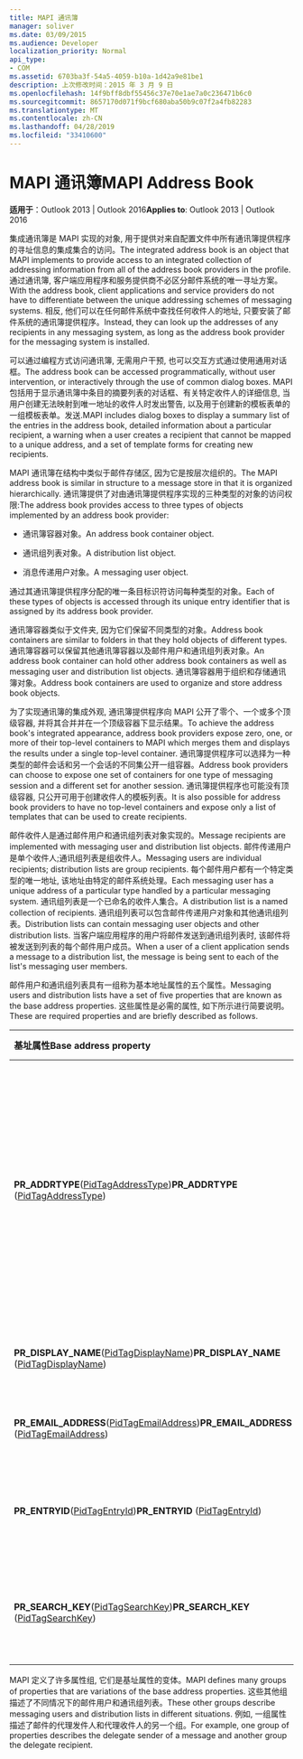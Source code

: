 ```yaml
---
title: MAPI 通讯簿
manager: soliver
ms.date: 03/09/2015
ms.audience: Developer
localization_priority: Normal
api_type:
- COM
ms.assetid: 6703ba3f-54a5-4059-b10a-1d42a9e81be1
description: 上次修改时间：2015 年 3 月 9 日
ms.openlocfilehash: 14f9bff8dbf55456c37e70e1ae7a0c236471b6c0
ms.sourcegitcommit: 8657170d071f9bcf680aba50b9c07f2a4fb82283
ms.translationtype: MT
ms.contentlocale: zh-CN
ms.lasthandoff: 04/28/2019
ms.locfileid: "33410600"
---
```

# <a name="mapi-address-book"></a><span data-ttu-id="88b14-103">MAPI 通讯簿</span><span class="sxs-lookup"><span data-stu-id="88b14-103">MAPI Address Book</span></span>

  
  
<span data-ttu-id="88b14-104">**适用于**：Outlook 2013 | Outlook 2016</span><span class="sxs-lookup"><span data-stu-id="88b14-104">**Applies to**: Outlook 2013 | Outlook 2016</span></span> 
  
<span data-ttu-id="88b14-105">集成通讯簿是 MAPI 实现的对象, 用于提供对来自配置文件中所有通讯簿提供程序的寻址信息的集成集合的访问。</span><span class="sxs-lookup"><span data-stu-id="88b14-105">The integrated address book is an object that MAPI implements to provide access to an integrated collection of addressing information from all of the address book providers in the profile.</span></span> <span data-ttu-id="88b14-106">通过通讯簿, 客户端应用程序和服务提供商不必区分邮件系统的唯一寻址方案。</span><span class="sxs-lookup"><span data-stu-id="88b14-106">With the address book, client applications and service providers do not have to differentiate between the unique addressing schemes of messaging systems.</span></span> <span data-ttu-id="88b14-107">相反, 他们可以在任何邮件系统中查找任何收件人的地址, 只要安装了邮件系统的通讯簿提供程序。</span><span class="sxs-lookup"><span data-stu-id="88b14-107">Instead, they can look up the addresses of any recipients in any messaging system, as long as the address book provider for the messaging system is installed.</span></span>
  
<span data-ttu-id="88b14-108">可以通过编程方式访问通讯簿, 无需用户干预, 也可以交互方式通过使用通用对话框。</span><span class="sxs-lookup"><span data-stu-id="88b14-108">The address book can be accessed programmatically, without user intervention, or interactively through the use of common dialog boxes.</span></span> <span data-ttu-id="88b14-109">MAPI 包括用于显示通讯簿中条目的摘要列表的对话框、有关特定收件人的详细信息, 当用户创建无法映射到唯一地址的收件人时发出警告, 以及用于创建新的模板表单的一组模板表单。发送.</span><span class="sxs-lookup"><span data-stu-id="88b14-109">MAPI includes dialog boxes to display a summary list of the entries in the address book, detailed information about a particular recipient, a warning when a user creates a recipient that cannot be mapped to a unique address, and a set of template forms for creating new recipients.</span></span>
  
<span data-ttu-id="88b14-110">MAPI 通讯簿在结构中类似于邮件存储区, 因为它是按层次组织的。</span><span class="sxs-lookup"><span data-stu-id="88b14-110">The MAPI address book is similar in structure to a message store in that it is organized hierarchically.</span></span> <span data-ttu-id="88b14-111">通讯簿提供了对由通讯簿提供程序实现的三种类型的对象的访问权限:</span><span class="sxs-lookup"><span data-stu-id="88b14-111">The address book provides access to three types of objects implemented by an address book provider:</span></span>
  
- <span data-ttu-id="88b14-112">通讯簿容器对象。</span><span class="sxs-lookup"><span data-stu-id="88b14-112">An address book container object.</span></span>
    
- <span data-ttu-id="88b14-113">通讯组列表对象。</span><span class="sxs-lookup"><span data-stu-id="88b14-113">A distribution list object.</span></span>
    
- <span data-ttu-id="88b14-114">消息传递用户对象。</span><span class="sxs-lookup"><span data-stu-id="88b14-114">A messaging user object.</span></span>
    
<span data-ttu-id="88b14-115">通过其通讯簿提供程序分配的唯一条目标识符访问每种类型的对象。</span><span class="sxs-lookup"><span data-stu-id="88b14-115">Each of these types of objects is accessed through its unique entry identifier that is assigned by its address book provider.</span></span> 
  
<span data-ttu-id="88b14-116">通讯簿容器类似于文件夹, 因为它们保留不同类型的对象。</span><span class="sxs-lookup"><span data-stu-id="88b14-116">Address book containers are similar to folders in that they hold objects of different types.</span></span> <span data-ttu-id="88b14-117">通讯簿容器可以保留其他通讯簿容器以及邮件用户和通讯组列表对象。</span><span class="sxs-lookup"><span data-stu-id="88b14-117">An address book container can hold other address book containers as well as messaging user and distribution list objects.</span></span> <span data-ttu-id="88b14-118">通讯簿容器用于组织和存储通讯簿对象。</span><span class="sxs-lookup"><span data-stu-id="88b14-118">Address book containers are used to organize and store address book objects.</span></span>
  
<span data-ttu-id="88b14-119">为了实现通讯簿的集成外观, 通讯簿提供程序向 MAPI 公开了零个、一个或多个顶级容器, 并将其合并并在一个顶级容器下显示结果。</span><span class="sxs-lookup"><span data-stu-id="88b14-119">To achieve the address book's integrated appearance, address book providers expose zero, one, or more of their top-level containers to MAPI which merges them and displays the results under a single top-level container.</span></span> <span data-ttu-id="88b14-120">通讯簿提供程序可以选择为一种类型的邮件会话和另一个会话的不同集公开一组容器。</span><span class="sxs-lookup"><span data-stu-id="88b14-120">Address book providers can choose to expose one set of containers for one type of messaging session and a different set for another session.</span></span> <span data-ttu-id="88b14-121">通讯簿提供程序也可能没有顶级容器, 只公开可用于创建收件人的模板列表。</span><span class="sxs-lookup"><span data-stu-id="88b14-121">It is also possible for address book providers to have no top-level containers and expose only a list of templates that can be used to create recipients.</span></span>
  
<span data-ttu-id="88b14-122">邮件收件人是通过邮件用户和通讯组列表对象实现的。</span><span class="sxs-lookup"><span data-stu-id="88b14-122">Message recipients are implemented with messaging user and distribution list objects.</span></span> <span data-ttu-id="88b14-123">邮件传递用户是单个收件人;通讯组列表是组收件人。</span><span class="sxs-lookup"><span data-stu-id="88b14-123">Messaging users are individual recipients; distribution lists are group recipients.</span></span> <span data-ttu-id="88b14-124">每个邮件用户都有一个特定类型的唯一地址, 该地址由特定的邮件系统处理。</span><span class="sxs-lookup"><span data-stu-id="88b14-124">Each messaging user has a unique address of a particular type handled by a particular messaging system.</span></span> <span data-ttu-id="88b14-125">通讯组列表是一个已命名的收件人集合。</span><span class="sxs-lookup"><span data-stu-id="88b14-125">A distribution list is a named collection of recipients.</span></span> <span data-ttu-id="88b14-126">通讯组列表可以包含邮件传递用户对象和其他通讯组列表。</span><span class="sxs-lookup"><span data-stu-id="88b14-126">Distribution lists can contain messaging user objects and other distribution lists.</span></span> <span data-ttu-id="88b14-127">当客户端应用程序的用户将邮件发送到通讯组列表时, 该邮件将被发送到列表的每个邮件用户成员。</span><span class="sxs-lookup"><span data-stu-id="88b14-127">When a user of a client application sends a message to a distribution list, the message is being sent to each of the list's messaging user members.</span></span> 
  
<span data-ttu-id="88b14-128">邮件用户和通讯组列表具有一组称为基本地址属性的五个属性。</span><span class="sxs-lookup"><span data-stu-id="88b14-128">Messaging users and distribution lists have a set of five properties that are known as the base address properties.</span></span> <span data-ttu-id="88b14-129">这些属性是必需的属性, 如下所示进行简要说明。</span><span class="sxs-lookup"><span data-stu-id="88b14-129">These are required properties and are briefly described as follows.</span></span>
  
|<span data-ttu-id="88b14-130">**基址属性**</span><span class="sxs-lookup"><span data-stu-id="88b14-130">**Base address property**</span></span>|<span data-ttu-id="88b14-131">**说明**</span><span class="sxs-lookup"><span data-stu-id="88b14-131">**Description**</span></span>|
|:-----|:-----|
|<span data-ttu-id="88b14-132">**PR_ADDRTYPE**([PidTagAddressType](pidtagaddresstype-canonical-property.md))</span><span class="sxs-lookup"><span data-stu-id="88b14-132">**PR_ADDRTYPE** ([PidTagAddressType](pidtagaddresstype-canonical-property.md))</span></span>  <br/> |<span data-ttu-id="88b14-133">收件人的地址类型。</span><span class="sxs-lookup"><span data-stu-id="88b14-133">Type of address for the recipient.</span></span> <span data-ttu-id="88b14-134">每种地址类型遵循一种特定的格式, 并与特定的邮件系统一起使用。</span><span class="sxs-lookup"><span data-stu-id="88b14-134">Each address type follows a particular format and is used with a particular messaging system.</span></span>  <br/> |
|<span data-ttu-id="88b14-135">**PR_DISPLAY_NAME**([PidTagDisplayName](pidtagdisplayname-canonical-property.md))</span><span class="sxs-lookup"><span data-stu-id="88b14-135">**PR_DISPLAY_NAME** ([PidTagDisplayName](pidtagdisplayname-canonical-property.md))</span></span>  <br/> |<span data-ttu-id="88b14-136">收件人的可显示名称。</span><span class="sxs-lookup"><span data-stu-id="88b14-136">Displayable name for the recipient.</span></span>  <br/> |
|<span data-ttu-id="88b14-137">**PR_EMAIL_ADDRESS**([PidTagEmailAddress](pidtagemailaddress-canonical-property.md))</span><span class="sxs-lookup"><span data-stu-id="88b14-137">**PR_EMAIL_ADDRESS** ([PidTagEmailAddress](pidtagemailaddress-canonical-property.md))</span></span>  <br/> |<span data-ttu-id="88b14-138">收件人的地址。</span><span class="sxs-lookup"><span data-stu-id="88b14-138">Address of the recipient.</span></span>  <br/> |
|<span data-ttu-id="88b14-139">**PR_ENTRYID**([PidTagEntryId](pidtagentryid-canonical-property.md))</span><span class="sxs-lookup"><span data-stu-id="88b14-139">**PR_ENTRYID** ([PidTagEntryId](pidtagentryid-canonical-property.md))</span></span>  <br/> |<span data-ttu-id="88b14-140">用于访问收件人的条目标识符。</span><span class="sxs-lookup"><span data-stu-id="88b14-140">Entry identifier used to access the recipient.</span></span>  <br/> |
|<span data-ttu-id="88b14-141">**PR_SEARCH_KEY**([PidTagSearchKey](pidtagsearchkey-canonical-property.md))</span><span class="sxs-lookup"><span data-stu-id="88b14-141">**PR_SEARCH_KEY** ([PidTagSearchKey](pidtagsearchkey-canonical-property.md))</span></span>  <br/> |<span data-ttu-id="88b14-142">用于标识收件人的二进制可比较密钥。</span><span class="sxs-lookup"><span data-stu-id="88b14-142">Binary comparable key used to identify the recipient.</span></span>  <br/> |
   
<span data-ttu-id="88b14-143">MAPI 定义了许多属性组, 它们是基址属性的变体。</span><span class="sxs-lookup"><span data-stu-id="88b14-143">MAPI defines many groups of properties that are variations of the base address properties.</span></span> <span data-ttu-id="88b14-144">这些其他组描述了不同情况下的邮件用户和通讯组列表。</span><span class="sxs-lookup"><span data-stu-id="88b14-144">These other groups describe messaging users and distribution lists in different situations.</span></span> <span data-ttu-id="88b14-145">例如, 一组属性描述了邮件的代理发件人和代理收件人的另一个组。</span><span class="sxs-lookup"><span data-stu-id="88b14-145">For example, one group of properties describes the delegate sender of a message and another group the delegate recipient.</span></span>
  

